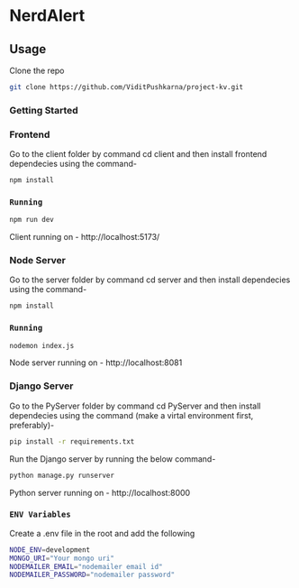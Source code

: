 # NerdAlert

## Usage

Clone the repo

```bash
git clone https://github.com/ViditPushkarna/project-kv.git
```

### Getting Started

### Frontend

Go to the client folder by command cd client and then install frontend dependecies using the command-

```bash
npm install
```

### `Running`

```bash
npm run dev

```

Client running on - http://localhost:5173/

### Node Server

Go to the server folder by command cd server and then install dependecies using the command-

```bash
npm install
```

### `Running`

```bash
nodemon index.js

```
Node server running on - http://localhost:8081

### Django Server

Go to the PyServer folder by command cd PyServer and then install dependecies using the command (make a virtal environment first, preferably)-

```bash
pip install -r requirements.txt
```

Run the Django server by running the below command-

```bash
python manage.py runserver
```

Python server running on - http://localhost:8000

### `ENV Variables`

Create a .env file in the root and add the following

```bash
NODE_ENV=development
MONGO_URI="Your mongo uri"
NODEMAILER_EMAIL="nodemailer email id"
NODEMAILER_PASSWORD="nodemailer password"
```
